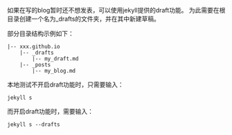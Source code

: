 如果在写的blog暂时还不想发表，可以使用jekyll提供的draft功能。
为此需要在根目录创建一个名为_drafts的文件夹，并在其中新建草稿。

部分目录结构示例如下：
```shell
|-- xxx.github.io
    |-- _drafts
        |-- my_draft.md
    |-- _posts
        |-- my_blog.md
```

本地测试不开启draft功能时，只需要输入：

```shell
jekyll s
```

而开启draft功能时，需要输入：

```shell
jekyll s --drafts
```

